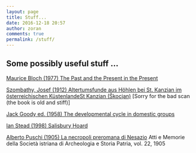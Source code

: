 ```yaml
---
layout: page
title: Stuff...
date: 2016-12-18 20:57
author: zoran
comments: true
permalink: /stuff/
---
```


## Some possibly useful stuff ...


[Maurice Bloch (1977) The Past and the Present in the Present](/materials/Bloch-Past-in-the-present.pdf)

[Szombathy, Josef (1912) Altertumsfunde aus Höhlen bei St. Kanzian im österreichischen KüstenlandeSt Kanzian (Škocjan)](/materials/Szombathy-Skocjan.pdf) [Sorry for the bad scan (the book is old and stiff)]


[Jack Goody ed. (1958) The developmental cycle in domestic groups](/materials/Goody-Developemental-Cycles.pdf)

[Ian Stead (1998) Salisbury Hoard](/materials/Stead-1998-Salisbury-Hoard.pdf)

[Alberto Puschi (1905) La necropoli preromana di Nesazio](/materials/Puschi-1905-Nesazio.pdf) Atti e Memorie della Società istriana di Archeologia e Storia Patria, vol. 22, 1905
